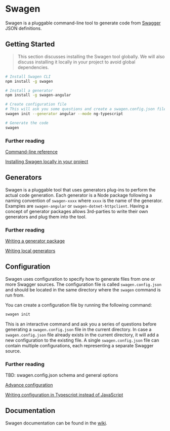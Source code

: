 # Swagen
Swagen is a pluggable command-line tool to generate code from [Swagger](https://swagger.io/) JSON definitions.

## Getting Started
> This section discusses installing the Swagen tool globally. We will also discuss installing it locally in your project to avoid global dependencies.

```sh
# Install Swagen CLI
npm install -g swagen

# Install a generator
npm install -g swagen-angular

# Create configuration file
# This will ask you some questions and create a swagen.config.json file in the local directory.
swagen init --generator angular --mode ng-typescript

# Generate the code
swagen
```

### Further reading
[Command-line reference](https://github.com/swagen/swagen/wiki/Command-line-reference)

[Installing Swagen locally in your project](https://github.com/angular-template/swagger-client/wiki/Installing-Swagen-locally-in-your-project)

## Generators
Swagen is a pluggable tool that uses generators plug-ins to perform the actual code generation. Each generator is a Node package following a naming convention of `swagen-xxxx` where `xxxx` is the name of the generator. Examples are `swagen-angular` or `swagen-dotnet-httpclient`. Having a concept of generator packages allows 3rd-parties to write their own generators and plug them into the tool.

### Further reading
[Writing a generator package](https://github.com/swagen/swagen/wiki/Writing-a-generator-package)

[Writing local generators](https://github.com/swagen/swagen/wiki/Writing-local-generators)

## Configuration
Swagen uses configuration to specify how to generate files from one or more Swagger sources. The configuration file is called `swagen.config.json` and should be located in the same directory where the `swagen` command is run from.

You can create a configuration file by running the following command:
```sh
swagen init
```
This is an interactive command and ask you a series of questions before generating a `swagen.config.json` file in the current directory. In case a `swagen.config.json` file already exists in the current directory, it will add a new configuration to the existing file. A single `swagen.config.json` file can contain multiple configurations, each representing a separate Swagger source.

### Further reading
TBD: swagen.config.json schema and general options

[Advance configuration](https://github.com/swagen/swagen/wiki/Advanced-configuration)

[Writing configuration in Typescript instead of JavaScript](https://github.com/swagen/swagen/wiki/Writing-configuration-in-Typescript)

## Documentation
Swagen documentation can be found in the [wiki](https://github.com/swagen/swagen/wiki).
